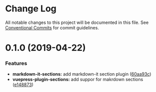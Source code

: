# Change Log

All notable changes to this project will be documented in this file.
See [Conventional Commits](https://conventionalcommits.org) for commit guidelines.

# 0.1.0 (2019-04-22)


### Features

* **markdown-it-sections:** add markdown-it section plugin ([60aa93c](https://github.com/stasson/markspec/commit/60aa93c))
* **vuepress-plugin-sections:** add suppor for makrdown sections ([e148873](https://github.com/stasson/markspec/commit/e148873))
